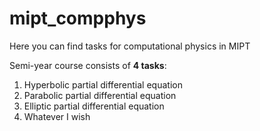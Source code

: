 # mipt_compphys
Here you can find tasks for computational physics in MIPT

Semi-year course consists of **4 tasks**:

1. Hyperbolic partial differential equation
2. Parabolic partial differential equation
3. Elliptic partial differential equation
4. Whatever I wish
